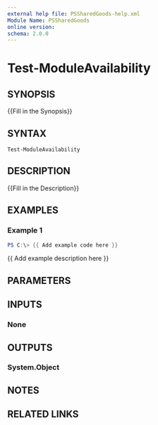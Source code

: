 ```yaml
---
external help file: PSSharedGoods-help.xml
Module Name: PSSharedGoods
online version:
schema: 2.0.0
---
```


# Test-ModuleAvailability

## SYNOPSIS
{{Fill in the Synopsis}}

## SYNTAX

```
Test-ModuleAvailability
```

## DESCRIPTION
{{Fill in the Description}}

## EXAMPLES

### Example 1
```powershell
PS C:\> {{ Add example code here }}
```

{{ Add example description here }}

## PARAMETERS

## INPUTS

### None

## OUTPUTS

### System.Object
## NOTES

## RELATED LINKS
